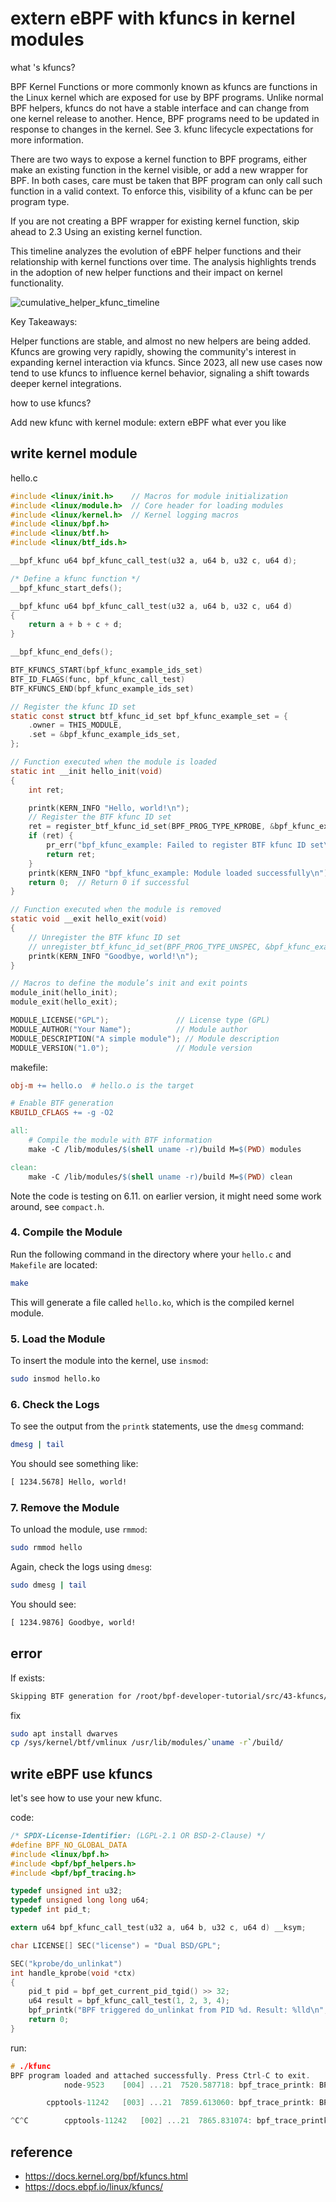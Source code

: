 # extern eBPF with kfuncs in kernel modules

what 's kfuncs?

BPF Kernel Functions or more commonly known as kfuncs are functions in the Linux kernel which are exposed for use by BPF programs. Unlike normal BPF helpers, kfuncs do not have a stable interface and can change from one kernel release to another. Hence, BPF programs need to be updated in response to changes in the kernel. See 3. kfunc lifecycle expectations for more information.

There are two ways to expose a kernel function to BPF programs, either make an existing function in the kernel visible, or add a new wrapper for BPF. In both cases, care must be taken that BPF program can only call such function in a valid context. To enforce this, visibility of a kfunc can be per program type.

If you are not creating a BPF wrapper for existing kernel function, skip ahead to 2.3 Using an existing kernel function.

This timeline analyzes the evolution of eBPF helper functions and their relationship with kernel functions over time. The analysis highlights trends in the adoption of new helper functions and their impact on kernel functionality.

![cumulative_helper_kfunc_timeline](https://raw.githubusercontent.com/eunomia-bpf/code-survey/main/imgs/cumulative_helper_kfunc_timeline.png)

Key Takeaways:

Helper functions are stable, and almost no new helpers are being added.
Kfuncs are growing very rapidly, showing the community's interest in expanding kernel interaction via kfuncs.
Since 2023, all new use cases now tend to use kfuncs to influence kernel behavior, signaling a shift towards deeper kernel integrations.

how to use kfuncs?

Add new kfunc with kernel module: extern eBPF what ever you like

## write kernel module

hello.c

```c
#include <linux/init.h>    // Macros for module initialization
#include <linux/module.h>  // Core header for loading modules
#include <linux/kernel.h>  // Kernel logging macros
#include <linux/bpf.h>
#include <linux/btf.h>
#include <linux/btf_ids.h>

__bpf_kfunc u64 bpf_kfunc_call_test(u32 a, u64 b, u32 c, u64 d);

/* Define a kfunc function */
__bpf_kfunc_start_defs();

__bpf_kfunc u64 bpf_kfunc_call_test(u32 a, u64 b, u32 c, u64 d)
{
    return a + b + c + d;
}

__bpf_kfunc_end_defs();

BTF_KFUNCS_START(bpf_kfunc_example_ids_set)
BTF_ID_FLAGS(func, bpf_kfunc_call_test)
BTF_KFUNCS_END(bpf_kfunc_example_ids_set)

// Register the kfunc ID set
static const struct btf_kfunc_id_set bpf_kfunc_example_set = {
    .owner = THIS_MODULE,
    .set = &bpf_kfunc_example_ids_set,
};

// Function executed when the module is loaded
static int __init hello_init(void)
{
    int ret;

    printk(KERN_INFO "Hello, world!\n");
    // Register the BTF kfunc ID set
    ret = register_btf_kfunc_id_set(BPF_PROG_TYPE_KPROBE, &bpf_kfunc_example_set);
    if (ret) {
        pr_err("bpf_kfunc_example: Failed to register BTF kfunc ID set\n");
        return ret;
    }
    printk(KERN_INFO "bpf_kfunc_example: Module loaded successfully\n");
    return 0;  // Return 0 if successful
}

// Function executed when the module is removed
static void __exit hello_exit(void)
{
    // Unregister the BTF kfunc ID set
    // unregister_btf_kfunc_id_set(BPF_PROG_TYPE_UNSPEC, &bpf_kfunc_example_set);
    printk(KERN_INFO "Goodbye, world!\n");
}

// Macros to define the module’s init and exit points
module_init(hello_init);
module_exit(hello_exit);

MODULE_LICENSE("GPL");               // License type (GPL)
MODULE_AUTHOR("Your Name");          // Module author
MODULE_DESCRIPTION("A simple module"); // Module description
MODULE_VERSION("1.0");               // Module version

```

makefile:

```makefile
obj-m += hello.o  # hello.o is the target

# Enable BTF generation
KBUILD_CFLAGS += -g -O2

all:
    # Compile the module with BTF information
    make -C /lib/modules/$(shell uname -r)/build M=$(PWD) modules

clean:
    make -C /lib/modules/$(shell uname -r)/build M=$(PWD) clean

```

Note the code is testing on 6.11. on earlier version, it might need some work around, see  `compact.h`.

### 4. Compile the Module

Run the following command in the directory where your `hello.c` and `Makefile` are located:

```bash
make
```

This will generate a file called `hello.ko`, which is the compiled kernel module.

### 5. Load the Module

To insert the module into the kernel, use `insmod`:

```bash
sudo insmod hello.ko
```

### 6. Check the Logs

To see the output from the `printk` statements, use the `dmesg` command:

```bash
dmesg | tail
```

You should see something like:

```txt
[ 1234.5678] Hello, world!
```

### 7. Remove the Module

To unload the module, use `rmmod`:

```bash
sudo rmmod hello
```

Again, check the logs using `dmesg`:

```bash
sudo dmesg | tail
```

You should see:

```txt
[ 1234.9876] Goodbye, world!
```

## error

If exists:

```txt
Skipping BTF generation for /root/bpf-developer-tutorial/src/43-kfuncs/module/hello.ko due to unavailability of vmlinux
```

fix

```sh
sudo apt install dwarves
cp /sys/kernel/btf/vmlinux /usr/lib/modules/`uname -r`/build/
```

## write eBPF use kfuncs

let's see how to use your new kfunc.

code:

```c
/* SPDX-License-Identifier: (LGPL-2.1 OR BSD-2-Clause) */
#define BPF_NO_GLOBAL_DATA
#include <linux/bpf.h>
#include <bpf/bpf_helpers.h>
#include <bpf/bpf_tracing.h>

typedef unsigned int u32;
typedef unsigned long long u64;
typedef int pid_t;

extern u64 bpf_kfunc_call_test(u32 a, u64 b, u32 c, u64 d) __ksym;

char LICENSE[] SEC("license") = "Dual BSD/GPL";

SEC("kprobe/do_unlinkat")
int handle_kprobe(void *ctx)
{
    pid_t pid = bpf_get_current_pid_tgid() >> 32;
    u64 result = bpf_kfunc_call_test(1, 2, 3, 4);
    bpf_printk("BPF triggered do_unlinkat from PID %d. Result: %lld\n", pid, result);
    return 0;
}

```

run:

```c
# ./kfunc 
BPF program loaded and attached successfully. Press Ctrl-C to exit.
            node-9523    [004] ...21  7520.587718: bpf_trace_printk: BPF triggered do_unlinkat from PID 9523. Result: 10

        cpptools-11242   [003] ...21  7859.613060: bpf_trace_printk: BPF triggered do_unlinkat from PID 11235. Result: 10

^C^C        cpptools-11242   [002] ...21  7865.831074: bpf_trace_printk: BPF triggered do_unlinkat from PID 11235. Result: 10
```

## reference

- <https://docs.kernel.org/bpf/kfuncs.html>
- <https://docs.ebpf.io/linux/kfuncs/>
